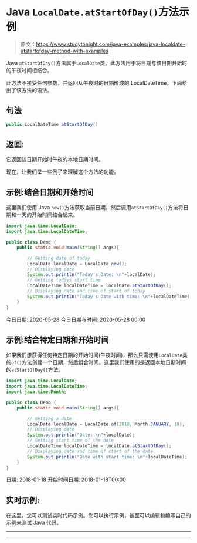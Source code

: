 # Java `LocalDate.atStartOfDay()`方法示例

> 原文：<https://www.studytonight.com/java-examples/java-localdate-atstartofday-method-with-examples>

Java `atStartOfDay()`方法属于`LocalDate`类。此方法用于将日期与该日期开始时的午夜时间相结合。

此方法不接受任何参数，并返回从午夜时的日期形成的 LocalDateTime。下面给出了该方法的语法。

## 句法

```java
public LocalDateTime atStartOfDay()
```

## 返回:

它返回该日期开始时午夜的本地日期时间。

现在，让我们举一些例子来理解这个方法的功能。

## 示例:结合日期和开始时间

这里我们使用 Java `now()`方法获取当前日期，然后调用`atStartOfDay()`方法将日期和一天的开始时间结合起来。

```java
import java.time.LocalDate;
import java.time.LocalDateTime;

public class Demo {  
	public static void main(String[] args){  

		// Getting date of today
		LocalDate localDate = LocalDate.now();
		// Displaying date
		System.out.println("Today's Date: \n"+localDate);
		// Getting todays start time
		LocalDateTime localDateTime = localDate.atStartOfDay();
		// Displaying date and time of start of today
		System.out.println("Today's Date with time: \n"+localDateTime);
	}
} 
```

今日日期:
2020-05-28
今日日期与时间:
2020-05-28 00:00

## 示例:结合特定日期和开始时间

如果我们想获得任何特定日期的开始时间(午夜时间)，那么只需使用`LocalDate`类的`of()`方法创建一个日期，然后组合时间。这里我们使用的是返回本地日期时间的`atStartOfDay()`方法。

```java
import java.time.LocalDate;
import java.time.LocalDateTime;
import java.time.Month;

public class Demo {  
	public static void main(String[] args){  

		// Getting a date
		LocalDate localDate = LocalDate.of(2018, Month.JANUARY, 18);
		// Displaying date
		System.out.println("Date: \n"+localDate);
		// Getting start time of the date
		LocalDateTime localDateTime = localDate.atStartOfDay();
		// Displaying date and time of start of the date
		System.out.println("Date with start time: \n"+localDateTime);
	}
} 
```

日期:
2018-01-18
开始时间日期:
2018-01-18T00:00

## 实时示例:

在这里，您可以测试实时代码示例。您可以执行示例，甚至可以编辑和编写自己的示例来测试 Java 代码。

* * *

* * *